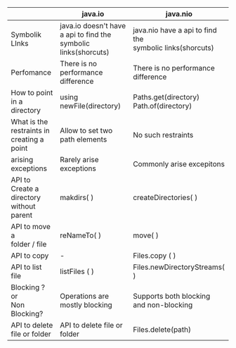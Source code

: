 
|                                                   | java.io                                                             | java.nio                                                     |
| ------------------------------------------------- | ------------------------------------------------------------------- | ------------------------------------------------------------ |
| Symbolik LInks                                    | java.io doesn't have a api to find the <br>symbolic links(shorcuts) | java.nio have a api to find the <br>symbolic links(shorcuts) |
| Perfomance                                        | There is no performance <br>difference                              | There is no performance <br>difference                       |
| How to point <br>in a directory                   | using newFile(directory)<br>                                        | Paths.get(directory)<br>Path.of(directory)                   |
| What is the <br>restraints in<br>creating a point | Allow to set two path elements                                      | No such restraints                                           |
| arising exceptions                                | Rarely arise exceptions                                             | Commonly arise excepitons                                    |
| API to<br>Create a directory<br>without parent    | makdirs( )                                                          | createDirectories( )                                         |
| API to move a <br>folder / file                   | reNameTo( )                                                         | move( )                                                      |
| API to copy                                       | -                                                                   | Files.copy ( )                                               |
| API to list file                                  | listFiles ( )                                                       | Files.newDirectoryStreams( )                                 |
| Blocking ? or<br>Non Blocking?                    | Operations are mostly blocking                                      | Supports both blocking<br>and non-blocking                   |
| API to delete <br>file or folder<br>              | API to delete file or folder                                        | Files.delete(path)                                           |

